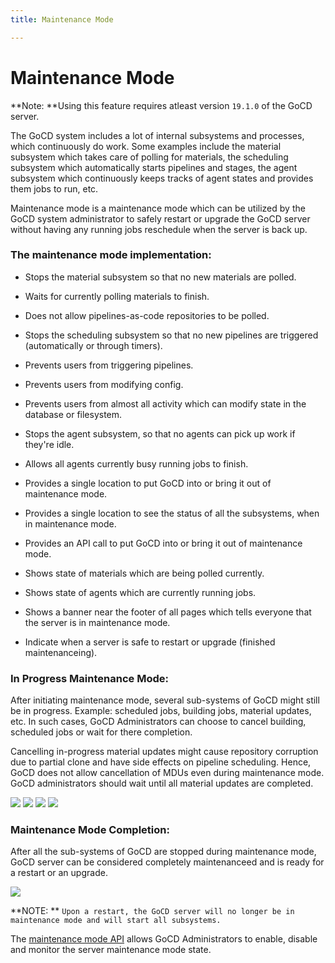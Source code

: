 ```yaml
---
title: Maintenance Mode

---
```

# **Maintenance Mode**

**Note: **Using this feature requires atleast version `19.1.0`  of the GoCD server.

The GoCD system includes a lot of internal subsystems and processes, which continuously do work.
Some examples include the material subsystem which takes care of polling for materials, the scheduling subsystem which automatically starts pipelines and stages, the agent subsystem which continuously keeps tracks of agent states and provides them jobs to run, etc.

Maintenance mode is a maintenance mode which can be utilized by the GoCD system administrator to safely restart or upgrade the GoCD server without having any running jobs reschedule when the server is back up.

### The maintenance mode implementation:
  - Stops the material subsystem so that no new materials are polled.
  - Waits for currently polling materials to finish.
  - Does not allow pipelines-as-code repositories to be polled.

  - Stops the scheduling subsystem so that no new pipelines are triggered (automatically or through timers).
  - Prevents users from triggering pipelines.

  - Prevents users from modifying config.
  - Prevents users from almost all activity which can modify state in the database or filesystem.

  - Stops the agent subsystem, so that no agents can pick up work if they're idle.
  - Allows all agents currently busy running jobs to finish.

  - Provides a single location to put GoCD into or bring it out of maintenance mode.
  - Provides a single location to see the status of all the subsystems, when in maintenance mode.
  - Provides an API call to put GoCD into or bring it out of maintenance mode.
  - Shows state of materials which are being polled currently.
  - Shows state of agents which are currently running jobs.
  - Shows a banner near the footer of all pages which tells everyone that the server is in maintenance mode.
  - Indicate when a server is safe to restart or upgrade (finished maintenanceing).

### In Progress Maintenance Mode:
After initiating maintenance mode, several sub-systems of GoCD might still be in progress. Example: scheduled jobs, building jobs, material updates, etc.
In such cases, GoCD Administrators can choose to cancel building, scheduled jobs or wait for there completion.

Cancelling in-progress material updates might cause repository corruption due to partial clone and have side effects on pipeline scheduling.
Hence, GoCD does not allow cancellation of MDUs even during maintenance mode. GoCD administrators should wait until all material updates are completed.

![](../images/advanced_usage/maintenance_mode/in_progress_maintenance_mode.png)
![](../images/advanced_usage/maintenance_mode/running_stages.png)
![](../images/advanced_usage/maintenance_mode/running_mdus.png)
![](../images/advanced_usage/maintenance_mode/scheduled_stages.png)

### Maintenance Mode Completion:
After all the sub-systems of GoCD are stopped during maintenance mode, GoCD server can be considered completely maintenanceed and is ready for a restart or an upgrade.

![](../images/advanced_usage/maintenance_mode/completed_maintenance_mode.png)

**NOTE: ** `Upon a restart, the GoCD server will no longer be in maintenance mode and will start all subsystems.`

The [maintenance mode API](https://api.gocd.org/current/#maintenance-mode) allows GoCD Administrators to enable, disable and monitor the server maintenance mode state.

